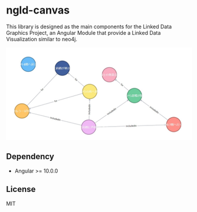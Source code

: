 # ngld-canvas

This library is designed as the main components for the Linked Data Graphics Project, an Angular Module that provide a Linked Data Visualization similar to neo4j.

![preview](https://raw.githubusercontent.com/chigix/linked-data-graphic/master/projects/doc-app/src/assets/repository-open-graph.png)

## Dependency

* Angular >= 10.0.0

## License

MIT
